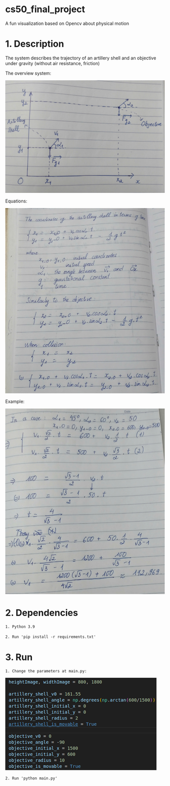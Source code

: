 # cs50_final_project
A fun visualization based on Opencv about physical motion

# 1. Description
The system describes the trajectory of an artillery shell and an objective under gravity (without air resistance, friction)

The overview system:

![alt text](images/overview.jpg)

Equations:

![alt text](images/equations.jpg)

Example:

![alt text](images/example.jpg)

# 2. Dependencies
    1. Python 3.9 

    2. Run 'pip install -r requirements.txt'

# 3. Run
    1. Change the parameters at main.py:
![alt text](images/params.png)

    2. Run 'python main.py'